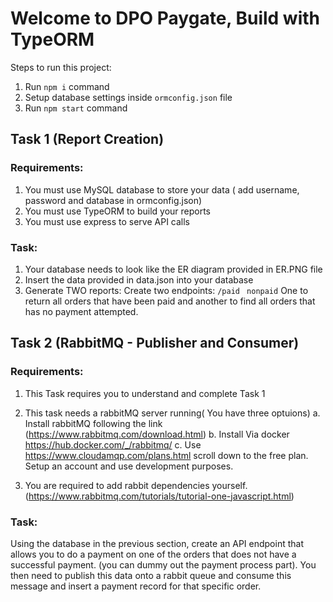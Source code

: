 # Welcome to DPO Paygate, Build with TypeORM

Steps to run this project:

1. Run `npm i` command
2. Setup database settings inside `ormconfig.json` file
3. Run `npm start` command

## Task 1 (Report Creation)
### Requirements:

1. You must use MySQL database to store your data ( add username, password and database in ormconfig.json)
2. You must use TypeORM to build your reports
3. You must use express to serve API calls

### Task:

1. Your database needs to look like the ER diagram provided in ER.PNG file
2. Insert the data provided in data.json into your database
3. Generate TWO reports:
		Create two endpoints: 
			``/paid ``
			``nonpaid``
One to return all orders that have been paid and another to find all orders that has no payment attempted.

## Task 2 (RabbitMQ - Publisher and Consumer)

### Requirements:

1. This Task requires you to understand and complete Task 1

2. This task needs a rabbitMQ server running( You have three optuions)
	a. Install rabbitMQ following the link (https://www.rabbitmq.com/download.html)
	b. Install Via docker https://hub.docker.com/_/rabbitmq/
	c. Use https://www.cloudamqp.com/plans.html scroll down to the free plan. Setup an account and use development purposes.
	
3. You are required to add rabbit dependencies yourself. (https://www.rabbitmq.com/tutorials/tutorial-one-javascript.html)

### Task:

Using the database in the previous section, create an API endpoint that allows you to do a payment on one of the orders that does not have a successful payment.
(you can dummy out the payment process part). You then need to publish this data onto a rabbit queue and consume this message and insert a payment record for 
that specific order.